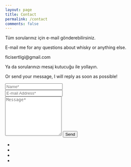 ```yaml
---
layout: page
title: Contact
permalink: /contact
comments: false
---
```


<form action="{{site.formspree_io_endpoint}}" method="POST">
<p class="mb-4">Tüm sorularınız için e-mail gönderebilirsiniz.</p>    
<p class="mb-4">E-mail me for any questions about whisky or anything else.</p>
<p class="mb-4">ficisertligi@gmail.com</p>
<p class="mb-4">Ya da sorularınızı mesaj kutucuğu ile yollayın.</p>  
<p class="mb-4">Or send your message, I will reply as soon as possible!</p>
<div class="form-group row">
<div class="col-md-6">
<input class="form-control" type="text" name="name" placeholder="Name*" required>
</div>
<div class="col-md-6">
<input class="form-control" type="email" name="_replyto" placeholder="E-mail Address*" required>
</div>
</div>
<textarea rows="8" class="form-control mb-3" name="message" placeholder="Message*" required></textarea>    
<input class="btn btn-dark" type="submit" value="Send">
</form>

<div class="share">
    <ul>
        <li class="ml-1 mr-1">
            <a target="_blank" href="https://www.instagram.com/brutdefut">
                <i class="fab fa-instagram"></i>
            </a>
        </li>
        <li class="ml-1 mr-1">
            <a target="_blank" href="https://www.twitter.com/ficisertligi">
                <i class="fab fa-twitter"></i>
            </a>
        </li>
        <li class="ml-1 mr-1">
            <a target="_blank" href="https://www.facebook.com/brut.defut.3">
                <i class="fab fa-facebook-f"></i>
            </a>
        </li>
        <li class="ml-1 mr-1">
            <a target="_blank" href="https://www.pinterest.com/ficisertligi">
                <i class="fab fa-pinterest-p"></i>
            </a>
        </li>
    </ul>
</div>
